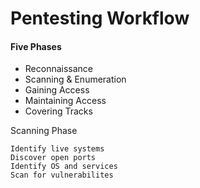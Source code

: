 Pentesting Workflow
===================

#### Five Phases 

  * Reconnaissance
  * Scanning & Enumeration
  * Gaining Access
  * Maintaining Access
  * Covering Tracks

Scanning Phase

    Identify live systems
    Discover open ports
    Identify OS and services
    Scan for vulnerabilites 
	
